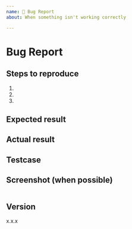 ```yaml
---
name: 🐛 Bug Report
about: When something isn't working correctly

---
```


# Bug Report

<!--
Title Format
  [Scope] Summary of what is broken
-->

## Steps to reproduce
1.
2.
3.

## Expected result

## Actual result

## Testcase
<!-- Fork https://jsfiddle.net/31d6y7mn -->

## Screenshot (when possible)
![]()

## Version
x.x.x
